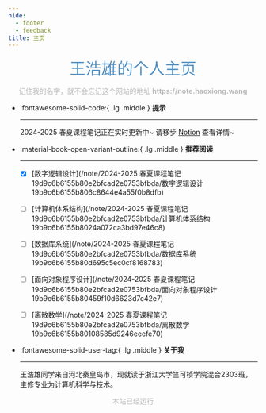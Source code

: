 ```yaml
---
hide:
  - footer
  - feedback
title: 主页
---
```


<center><font  color= #518FC1 size=6>王浩雄的个人主页</font>

<p><font color="#B9B9B9">记住我的名字，就不会忘记这个网站的地址 <b>https://note.haoxiong.wang</b></font></p>
</center>

<div class="grid cards" markdown>

-   :fontawesome-solid-code:{ .lg .middle } __提示__

    ---

    2024-2025 春夏课程笔记正在实时更新中~ 请移步 [Notion](https://wanghx2025.notion.site/19d9c6b6155b80e2bfcad2e0753bfbda) 查看详情~


</div>

<div class="grid cards" markdown>

-   :material-book-open-variant-outline:{ .lg .middle } __推荐阅读__

    ---


    - [x] [数字逻辑设计](/note/2024-2025 春夏课程笔记 19d9c6b6155b80e2bfcad2e0753bfbda/数字逻辑设计 19b9c6b6155b806c8644e4a55f0b8dfb)

    - [ ] [计算机体系结构](/note/2024-2025 春夏课程笔记 19d9c6b6155b80e2bfcad2e0753bfbda/计算机体系结构 19b9c6b6155b8024a072ca3bd97e46c8)

    - [ ] [数据库系统](/note/2024-2025 春夏课程笔记 19d9c6b6155b80e2bfcad2e0753bfbda/数据库系统 19b9c6b6155b80d695c5ec0cf8168783)

    - [ ] [面向对象程序设计](/note/2024-2025 春夏课程笔记 19d9c6b6155b80e2bfcad2e0753bfbda/面向对象程序设计 19b9c6b6155b80459f10d6623d7c42e7)

    - [ ] [离散数学](/note/2024-2025 春夏课程笔记 19d9c6b6155b80e2bfcad2e0753bfbda/离散数学 19b9c6b6155b80108585d9246eeefe70)


-   :fontawesome-solid-user-tag:{ .lg .middle } __关于我__

    ---
    王浩雄同学来自河北秦皇岛市，现就读于浙江大学竺可桢学院混合2303班，主修专业为计算机科学与技术。



</div>




   <body>
        <font color="#B9B9B9">
        <p style="text-align: center; ">
                <span>本站已经运行</span>
                <span id='box1'></span>
    </p>
      <div id="box1"></div>
      <script>
        function timingTime(){
          let start = '2025-2-1 09:00:00'
          let startTime = new Date(start).getTime()
          let currentTime = new Date().getTime()
          let difference = currentTime - startTime
          let m =  Math.floor(difference / (1000))
          let mm = m % 60  // 秒
          let f = Math.floor(m / 60)
          let ff = f % 60 // 分钟
          let s = Math.floor(f/ 60) // 小时
          let ss = s % 24
          let day = Math.floor(s  / 24 ) // 天数
          return day + "天" + ss + "时" + ff + "分" + mm +'秒'
        }
        setInterval(()=>{
          document.getElementById('box1').innerHTML = timingTime()
        },1000)
      </script>
      </font>
    </body>

